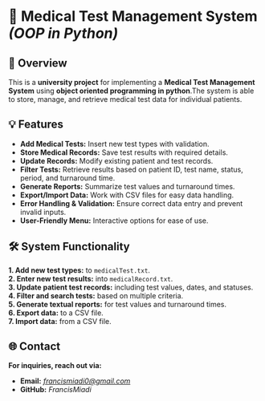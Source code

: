 # 🏥 Medical Test Management System *(OOP in Python)*

## 📌 Overview  
This is a **university project** for implementing a **Medical Test Management System** using **object oriented programming in python**.The system is able to store, manage, and retrieve medical test data for individual patients.  


## 💡 Features  
- **Add Medical Tests:** Insert new test types with validation.  
- **Store Medical Records:** Save test results with required details.  
- **Update Records:** Modify existing patient and test records.  
- **Filter Tests:** Retrieve results based on patient ID, test name, status, period, and turnaround time.  
- **Generate Reports:** Summarize test values and turnaround times.  
- **Export/Import Data:** Work with CSV files for easy data handling.  
- **Error Handling & Validation:** Ensure correct data entry and prevent invalid inputs.
- **User-Friendly Menu:** Interactive options for ease of use.

## 🛠️ System Functionality  
**1. Add new test types:** to `medicalTest.txt`.  
**2. Enter new test results:** into `medicalRecord.txt`.  
**3. Update patient test records:** including test values, dates, and statuses.  
**4. Filter and search tests:** based on multiple criteria.  
**5. Generate textual reports:** for test values and turnaround times.  
**6. Export data:** to a CSV file.  
**7. Import data:** from a CSV file.

## 🌐 Contact  
**For inquiries, reach out via:**  
- **Email:** *francismiadi0@gmail.com*  
- **GitHub:** *FrancisMiadi*  
